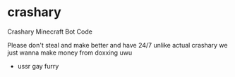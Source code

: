 # crashary
Crashary Minecraft Bot Code


Please don't steal and make better and have 24/7 unlike actual crashary we just wanna make money from doxxing uwu

- ussr gay furry
